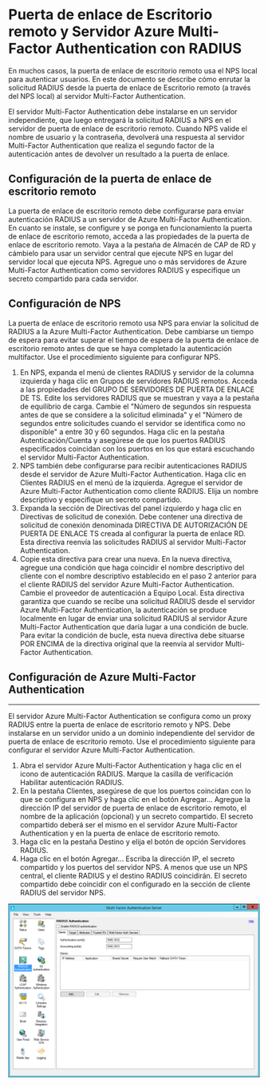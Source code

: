 <properties 
	pageTitle="Puerta de enlace de Escritorio remoto y Servidor Azure Multi-Factor Authentication con RADIUS"
	description="Se trata de la página de Azure Multi-Factor Authentication que le ayudará en la implementación de la puerta de enlace de escritorio remoto (RD) y el servidor Azure Multi-Factor Authentication mediante RADIUS."
	services="multi-factor-authentication"
	documentationCenter=""
	authors="kgremban"
	manager="femila"
	editor="curtand"/>

<tags
	ms.service="multi-factor-authentication"
	ms.workload="identity"
	ms.tgt_pltfrm="na"
	ms.devlang="na"
	ms.topic="get-started-article"
	ms.date="08/15/2016"
	ms.author="kgremban"/>

# Puerta de enlace de Escritorio remoto y Servidor Azure Multi-Factor Authentication con RADIUS

En muchos casos, la puerta de enlace de escritorio remoto usa el NPS local para autenticar usuarios. En este documento se describe cómo enrutar la solicitud RADIUS desde la puerta de enlace de Escritorio remoto (a través del NPS local) al servidor Multi-Factor Authentication.

El servidor Multi-Factor Authentication debe instalarse en un servidor independiente, que luego entregará la solicitud RADIUS a NPS en el servidor de puerta de enlace de escritorio remoto. Cuando NPS valide el nombre de usuario y la contraseña, devolverá una respuesta al servidor Multi-Factor Authentication que realiza el segundo factor de la autenticación antes de devolver un resultado a la puerta de enlace.





## Configuración de la puerta de enlace de escritorio remoto

La puerta de enlace de escritorio remoto debe configurarse para enviar autenticación RADIUS a un servidor de Azure Multi-Factor Authentication. En cuanto se instale, se configure y se ponga en funcionamiento la puerta de enlace de escritorio remoto, acceda a las propiedades de la puerta de enlace de escritorio remoto. Vaya a la pestaña de Almacén de CAP de RD y cámbielo para usar un servidor central que ejecute NPS en lugar del servidor local que ejecuta NPS. Agregue uno o más servidores de Azure Multi-Factor Authentication como servidores RADIUS y especifique un secreto compartido para cada servidor.





## Configuración de NPS

La puerta de enlace de escritorio remoto usa NPS para enviar la solicitud de RADIUS a la Azure Multi-Factor Authentication. Debe cambiarse un tiempo de espera para evitar superar el tiempo de espera de la puerta de enlace de escritorio remoto antes de que se haya completado la autenticación multifactor. Use el procedimiento siguiente para configurar NPS.

1. En NPS, expanda el menú de clientes RADIUS y servidor de la columna izquierda y haga clic en Grupos de servidores RADIUS remotos. Acceda a las propiedades del GRUPO DE SERVIDORES DE PUERTA DE ENLACE DE TS. Edite los servidores RADIUS que se muestran y vaya a la pestaña de equilibrio de carga. Cambie el "Número de segundos sin respuesta antes de que se considere a la solicitud eliminada" y el "Número de segundos entre solicitudes cuando el servidor se identifica como no disponible" a entre 30 y 60 segundos. Haga clic en la pestaña Autenticación/Cuenta y asegúrese de que los puertos RADIUS especificados coincidan con los puertos en los que estará escuchando el servidor Multi-Factor Authentication.
2. NPS también debe configurarse para recibir autenticaciones RADIUS desde el servidor de Azure Multi-Factor Authentication. Haga clic en Clientes RADIUS en el menú de la izquierda. Agregue el servidor de Azure Multi-Factor Authentication como cliente RADIUS. Elija un nombre descriptivo y especifique un secreto compartido.
3. Expanda la sección de Directivas del panel izquierdo y haga clic en Directivas de solicitud de conexión. Debe contener una directiva de solicitud de conexión denominada DIRECTIVA DE AUTORIZACIÓN DE PUERTA DE ENLACE TS creada al configurar la puerta de enlace RD. Esta directiva reenvía las solicitudes RADIUS al servidor Multi-Factor Authentication.
4. Copie esta directiva para crear una nueva. En la nueva directiva, agregue una condición que haga coincidir el nombre descriptivo del cliente con el nombre descriptivo establecido en el paso 2 anterior para el cliente RADIUS del servidor Azure Multi-Factor Authentication. Cambie el proveedor de autenticación a Equipo Local. Esta directiva garantiza que cuando se recibe una solicitud RADIUS desde el servidor Azure Multi-Factor Authentication, la autenticación se produce localmente en lugar de enviar una solicitud RADIUS al servidor Azure Multi-Factor Authentication que daría lugar a una condición de bucle. Para evitar la condición de bucle, esta nueva directiva debe situarse POR ENCIMA de la directiva original que la reenvía al servidor Multi-Factor Authentication.

## Configuración de Azure Multi-Factor Authentication


--------------------------------------------------------------------------------



El servidor Azure Multi-Factor Authentication se configura como un proxy RADIUS entre la puerta de enlace de escritorio remoto y NPS. Debe instalarse en un servidor unido a un dominio independiente del servidor de puerta de enlace de escritorio remoto. Use el procedimiento siguiente para configurar el servidor Azure Multi-Factor Authentication.

1. Abra el servidor Azure Multi-Factor Authentication y haga clic en el icono de autenticación RADIUS. Marque la casilla de verificación Habilitar autenticación RADIUS.
2. En la pestaña Clientes, asegúrese de que los puertos coincidan con lo que se configura en NPS y haga clic en el botón Agregar... Agregue la dirección IP del servidor de puerta de enlace de escritorio remoto, el nombre de la aplicación (opcional) y un secreto compartido. El secreto compartido deberá ser el mismo en el servidor Azure Multi-Factor Authentication y en la puerta de enlace de escritorio remoto.
3. Haga clic en la pestaña Destino y elija el botón de opción Servidores RADIUS.
4. Haga clic en el botón Agregar... Escriba la dirección IP, el secreto compartido y los puertos del servidor NPS. A menos que use un NPS central, el cliente RADIUS y el destino RADIUS coincidirán. El secreto compartido debe coincidir con el configurado en la sección de cliente RADIUS del servidor NPS.

![Autenticación Radius](./media/multi-factor-authentication-get-started-server-rdg/radius.png)

<!---HONumber=AcomDC_0921_2016-->